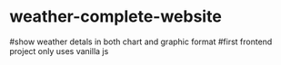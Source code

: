 # weather-complete-website
#show weather detals in both chart and graphic format
#first frontend project only uses vanilla js
